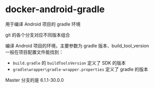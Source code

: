 # docker-android-gradle
用于编译 Android 项目的 gradle 环境

git 的各个分支对应不同版本组合  

编译 Android 项目的环境，主要参数为 gradle 版本、build_tool_version  
一般在项目配置文件能找到：  
- `build.gradle` 的 `buildToolsVersion` 定义了 SDK 的版本
- `gradle\wrapper\gradle-wrapper.properties` 定义了 gradle 的版本

Master 分支的是 6.1.1-30.0.0
